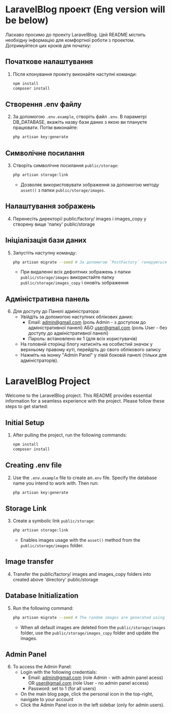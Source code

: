 # LaravelBlog проект (Eng version will be below)

Ласкаво просимо до проекту LaravelBlog. Цей README містить необхідну інформацію для комфортної роботи з проектом. Дотримуйтеся цих кроків для початку:

## Початкове налаштування

1. Після клонування проекту виконайте наступні команди:
   ```bash
   npm install
   composer install
   ```

## Створення .env файлу
2. За допомогою `.env.example`, створіть файл `.env`. В параметрі DB_DATABASE, вкажіть назву бази даних з якою ви плануєте працювати. Потім виконайте:
    ```bash
    php artisan key:generate
    ```

## Символічне посилання

3. Створіть символічне посилання `public/storage`:
    ```bash
    php artisan storage:link
    ```
    - Дозволяє використовувати зображення за допомогою методу `asset()` з папки `public/storage/images`.

## Налаштування зображень

4. Перенесіть директорії public/factory/ images і images_copy у створену вище 'папку' public/storage

## Ініціалізація бази даних

5. Запустіть наступну команду:
    ```bash
    php artisan migrate --seed # За допомогою `PostFactory` генеруються випадкові зображення.
    ```
    - При видаленні всіх дефолтних зображень з папки `public/storage/images` використайте папку `public/storage/images_copy` і оновіть зображення 

## Адміністративна панель

6. Для доступу до Панелі адміністратора:
    - Увійдіть за допомогою наступних облікових даних:
        - Email: admin@gmail.com (роль Admin - з доступом до адміністративної панелі) АБО user@gmail.com (роль User - без доступу до адміністративної панелі)
        - Пароль: встановлено як 1 (для всіх користувачів)
    - На головній сторінці блогу натисніть на особистий значок у верхньому правому куті, перейдіть до свого облікового запису
    - Нажміть на іконку "Admin Panel" у лівій боковій панелі (тільки для адміністраторів).


# LaravelBlog Project

Welcome to the LaravelBlog project. This README provides essential information for a seamless experience with the project. Please follow these steps to get started:

## Initial Setup

1. After pulling the project, run the following commands:
    ```bash
    npm install
    composer install
    ```

## Creating .env file

2. Use the `.env.example` file to create an`.env` file. Specify the database name you intend to work with. Then run:
    ```bash
    php artisan key:generate 
    ```

## Storage Link

3. Create a symbolic link `public/storage`:
    ```bash
    php artisan storage:link
    ```
    - Enables images usage with the `asset()` method from the `public/storage/images` folder.

## Image transfer

4. Transfer the public/factory/ images and images_copy folders into created above 'directory' public/storage      

## Database Initialization

5. Run the following command:
    ```bash
    php artisan migrate --seed # The random images are generated using the `PostFactory`
    ```
    - When all default images are deleted from the `public/storage/images` folder, use the `public/storage/images_copy` folder and update the images.


## Admin Panel 

6. To access the Admin Panel:
    - Login with the following credentials:
        - Email: admin@gmail.com (role Admin - with admin panel acess) OR user@gmail.com (role User - no admin panel access)
        - Password: set to 1 (for all users)
    - On the main blog page, click the personal icon in the top-right, navigate to your account
    - Click the Admin Panel icon in the left sidebar (only for admin users).
    



